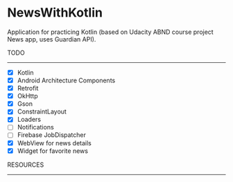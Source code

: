 # NewsWithKotlin
Application for practicing Kotlin (based on Udacity ABND course project News app, uses Guardian API).

TODO
____________________________________________________________

- [X] Kotlin
- [X] Android Architecture Components
- [X] Retrofit
- [X] OkHttp
- [X] Gson
- [X] ConstraintLayout
- [X] Loaders
- [ ] Notifications
- [ ] Firebase JobDispatcher
- [X] WebView for news details
- [X] Widget for favorite news

RESOURCES
_____________________________________________________________


